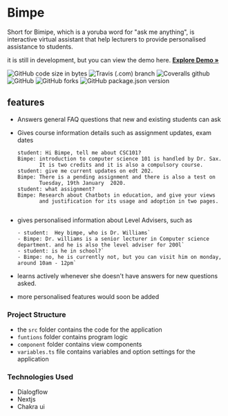 # Bimpe

Short for Bimipe, which is a yoruba word for "ask me anything", is interactive virtual assistant that help lecturers to provide personalised assistance to students.

it is still in development, but you can view the demo here.
<a href="https://web-dashboard-ui.vercel.app/"><strong>Explore Demo »</strong></a>

<p align="center">

![GitHub code size in bytes](https://img.shields.io/github/languages/code-size/Sax-Yusuph/Web-Dashboard-UI?style=for-the-badge)
![Travis (.com) branch](https://img.shields.io/travis/com/Sax-Yusuph/Web-Dashboard-UI/main?style=for-the-badge)
![Coveralls github](https://img.shields.io/coveralls/github/Sax-Yusuph/Web-Dashboard-UI?logo=c&logoColor=%234caf50&style=for-the-badge)
![GitHub](https://img.shields.io/github/license/Sax-Yusuph/Web-Dashboard-UI?style=for-the-badge)
![GitHub forks](https://img.shields.io/github/forks/Sax-Yusuph/Web-Dashboard-UI?label=Forks&style=for-the-badge)
![GitHub package.json version](https://img.shields.io/github/package-json/v/Sax-Yusuph/Web-Dashboard-UI?style=for-the-badge&color=%23ff6800)

</p>

## features

- Answers general FAQ questions that new and existing students can ask
- Gives course information details such as assignment updates, exam dates

  ```
  student: Hi Bimpe, tell me about CSC101?
  Bimpe: introduction to computer science 101 is handled by Dr. Sax.
         It is two credits and it is also a compulsory course.
  student: give me current updates on edt 202.
  Bimpe: There is a pending assignment and there is also a test on
         Tuesday, 19th January  2020.
  student: what assignment?
  Bimpe: Research about Chatbots in education, and give your views
         and justification for its usage and adoption in two pages.


  ```

- gives personalised information about Level Advisers, such as
  ```
  - student:  Hey bimpe, who is Dr. Williams`
  - Bimpe: Dr. williams is a senior lecturer in Computer science department. and he is also the level adviser for 200l`
  - student: is he in school?`
  - Bimpe: no, he is currently not, but you can visit him on monday, around 10am - 12pm`
  ```
- learns actively whenever she doesn't have answers for new questions asked.
- more personalised features would soon be added

<!-- ABOUT THE PROJECT -->

### Project Structure

- the `src` folder contains the code for the application
- `funtions` folder contains program logic
- `component` folder contains view components
- `variables.ts` file contains variables and option settings for the application

### Technologies Used

- Dialogflow
- Nextjs
- Chakra ui
